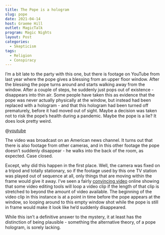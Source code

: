 ```yaml
---
title: The Pope is a hologram
slug: pope
date: 2021-04-14
host: Graeme Hill
outlet: MagicTalk
program: Magic Nights
layout: Post
categories:
  - Skepticism
tags:
  - Religion
  - Conspiracy
---
```


I’m a bit late to the party with this one, but there is footage on YouTube from last year where the pope gives a blessing from an upper floor window. After the blessing the pope turns around and starts walking away from the window. After a couple of steps, he suddenly just pops out of existence - disappears into thin air. Some people have taken this as evidence that the pope was never actually physically at the window, but instead had been replaced with a hologram - and that this hologram had been turned off prematurely, before it had moved out of sight. Maybe a decision was taken not to risk the pope’s health during a pandemic. Maybe the pope is a lie? It does look pretty weird.

<!-- more -->

@[youtube](https://youtu.be/q29W0gwXmwQ)

The video was broadcast on an American news channel. It turns out that there is also footage from other cameras, and in this other footage the pope doesn’t suddenly disappear - he walks into the back of the room, as expected. Case closed.

Except, why did this happen in the first place. Well, the camera was fixed on a tripod and totally stationary, so if the footage used by this one TV station was played out of sequence at all, only things that are moving within the frame would give it away. I’ve seen a fairly [convincing video](https://youtu.be/b7xsZiV9RH4) online showing that some video editing tools will loop a video clip if the length of that clip is stretched to beyond the amount of video available. The beginning of the video clip in this instance is at a point in time before the pope appears at the window, so looping around to this empty window shot while the pope is still in frame would make it look like he’d suddenly disappeared.

While this isn’t a definitive answer to the mystery, it at least has the distinction of being plausible - something the alternative theory, of a pope hologram, is sorely lacking.
